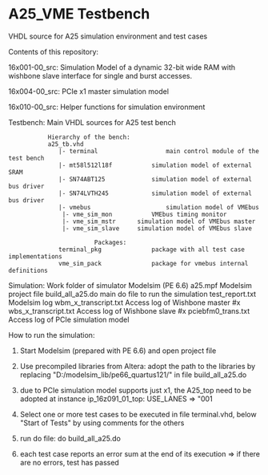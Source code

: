 # A25_VME Testbench
VHDL source for A25 simulation environment and test cases

Contents of this repository:

16x001-00_src: Simulation Model of a dynamic 32-bit wide RAM with wishbone slave interface for single and burst accesses.

16x004-00_src: PCIe x1 master simulation model

16x010-00_src:	Helper functions for simulation environment

Testbench:     Main VHDL sources for A25 test bench

               Hierarchy of the bench:
               a25_tb.vhd
                  |- terminal					main control module of the test bench
                  |- mt58l512l18f			simulation model of external SRAM
                  |- SN74ABT125				simulation model of external bus driver
                  |- SN74LVTH245			simulation model of external bus driver
                  |- vmebus						simulation model of VMEbus
                   |- vme_sim_mon			VMEbus timing monitor
                   |- vme_sim_mstr		simulation model of VMEbus master
                   |- vme_sim_slave		simulation model of VMEbus slave

							Packages:
                  terminal_pkg				package with all test case implementations
                  vme_sim_pack				package for vmebus internal definitions

Simulation:		Work folder of simulator Modelsim (PE 6.6)
             	a25.mpf									Modelsim project file
             	build_all_a25.do				main do file to run the simulation
             	test_report.txt					Modelsim log
             	wbm_x_transcript.txt		Access log of Wishbone master #x
             	wbs_x_transcript.txt		Access log of Wishbone slave #x
             	pciebfm0_trans.txt			Access log of PCIe simulation model
                  

How to run the simulation:

1) Start Modelsim (prepared with PE 6.6) and open project file

2) Use precompiled libraries from Altera: adopt the path to the libraries by replacing "D:/modelsim_lib/pe66_quartus121/" in file build_all_a25.do

3) due to PCIe simulation model supports just x1, the A25_top need to be adopted at instance ip_16z091_01_top: USE_LANES => "001

4) Select one or more test cases to be executed in file terminal.vhd, below "Start of Tests" by using comments for the others

4) run do file: do build_all_a25.do

5) each test case reports an error sum at the end of its execution => if there are no errors, test has passed
